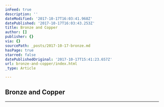 ```yaml
---
inFeed: true
description: ''
dateModified: '2017-10-17T16:03:41.968Z'
datePublished: '2017-10-17T16:03:43.253Z'
title: Bronze and Copper
author: []
publisher: {}
via: {}
sourcePath: _posts/2017-10-17-bronze.md
hasPage: true
starred: false
datePublishedOriginal: '2017-10-17T15:41:23.657Z'
url: bronze-and-copper/index.html
_type: Article

---
```

## Bronze and Copper

---